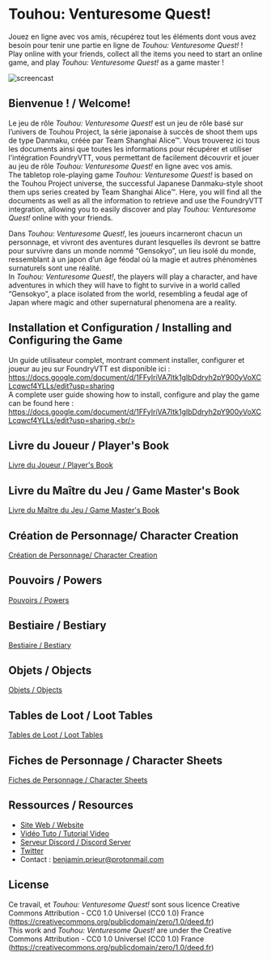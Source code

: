 # Touhou: Venturesome Quest!

Jouez en ligne avec vos amis, récupérez tout les éléments dont vous avez besoin pour tenir une partie en ligne de *Touhou: Venturesome Quest!* !<br/>
Play online with your friends, collect all the items you need to start an online game, and play *Touhou: Venturesome Quest!* as a game master !

![screencast](./resources/TouhouVQ_welcomegif.gif "Welcome to Touhou: Venturesome Quest!")


## Bienvenue ! / Welcome!
Le jeu de rôle *Touhou: Venturesome Quest!* est un jeu de rôle basé sur l’univers de Touhou Project, la série japonaise à succès de shoot them ups de type Danmaku, créée par Team Shanghai Alice™. Vous trouverez ici tous les documents ainsi que toutes les informations pour récupérer et utiliser l'intégration FoundryVTT, vous permettant de facilement découvrir et jouer au jeu de rôle *Touhou: Venturesome Quest!* en ligne avec vos amis.<br/>
The tabletop role-playing game *Touhou: Venturesome Quest!* is based on the Touhou Project universe, the successful Japanese Danmaku-style shoot them ups series created by Team Shanghai Alice™. Here, you will find all the documents as well as all the information to retrieve and use the FoundryVTT integration, allowing you to easily discover and play *Touhou: Venturesome Quest!* online with your friends.<br/>

Dans *Touhou: Venturesome Quest!*, les joueurs incarneront chacun un personnage, et vivront des aventures durant lesquelles ils devront se battre pour survivre dans un monde nommé “Gensokyo”, un lieu isolé du monde, ressemblant à un japon d’un âge féodal où la magie et autres phénomènes surnaturels sont une réalité.<br/>
In *Touhou: Venturesome Quest!*, the players will play a character, and have adventures in which they will have to fight to survive in a world called “Gensokyo”, a place isolated from the world, resembling a feudal age of Japan where magic and other supernatural phenomena are a reality.<br/>


## Installation et Configuration / Installing and Configuring the Game

Un guide utilisateur complet, montrant comment installer, configurer et joueur au jeu sur FoundryVTT est disponible ici : https://docs.google.com/document/d/1FFyIriVA7ltk1gIbDdryh2pY900yVoXCLcqwcf4YLLs/edit?usp=sharing<br/>
A complete user guide showing how to install, configure and play the game can be found here : https://docs.google.com/document/d/1FFyIriVA7ltk1gIbDdryh2pY900yVoXCLcqwcf4YLLs/edit?usp=sharing.<br/>


## Livre du Joueur / Player's Book

[Livre du Joueur / Player's Book](https://docs.google.com/document/d/1mtkBu4KPTtJsfVHjHr829w7ACrdKeMKq-mBVRk3OUkU/edit?usp=sharing)<br/>


## Livre du Maître du Jeu / Game Master's Book

[Livre du Maître du Jeu / Game Master's Book](https://docs.google.com/document/d/1zq8otlEsfTLj6H6WnXZ0FQKJmSf7tNzDOv7RvDKLBm8/edit?usp=sharing)<br/>


## Création de Personnage/ Character Creation

[Création de Personnage/ Character Creation](https://docs.google.com/document/d/1aiV1o1PzEKtbhGfCqtK3zJa-5vWberrSFBPmSQ4Xav0/edit?usp=sharing)<br/>


## Pouvoirs / Powers

[Pouvoirs / Powers](https://docs.google.com/document/d/13G9T6yuqQnY-EPU92w2L7ZeOl6ef3hztIp2yGj9z798/edit?usp=sharing)<br/>


## Bestiaire / Bestiary

[Bestiaire / Bestiary](https://docs.google.com/document/d/1I1K6kapy0o5GjCl-NRYcoSurZ4qv-Qk63C7pnmqM-yY/edit?usp=sharing)<br/>


## Objets / Objects

[Objets / Objects](https://docs.google.com/document/d/1s_5T25zJAzuSoKPXZRD61e8WrfCFnR-hjymeTUxn7_Y/edit?usp=sharing)<br/>


## Tables de Loot / Loot Tables

[Tables de Loot / Loot Tables](https://docs.google.com/document/d/1UkQCK11Fi-L7LwmS-9FGsCBY4cLL4nvPmBjXB4xp2l4/edit?usp=sharing)<br/>


## Fiches de Personnage / Character Sheets

[Fiches de Personnage / Character Sheets](https://docs.google.com/document/d/1jMtAYNsMh_w0y7fviUMZLSqaAK7yggyQGF6PKQCCS_w/edit?usp=sharing)<br/>


## Ressources / Resources

* [Site Web / Website](https://touhoujdr.fr/)
* [Vidéo Tuto / Tutorial Video](https://www.youtube.com/watch?v=lcgOQlbLTHs&ab_channel=Touhou%3AVenturesomeQuest%21)
* [Serveur Discord / Discord Server](https://discord.gg/rkjcsY5fXM)
* [Twitter](https://twitter.com/JdrTouhou)
* Contact : benjamin.prieur@protonmail.com


## License

Ce travail, et *Touhou: Venturesome Quest!* sont sous licence Creative Commons Attribution - CC0 1.0 Universel (CC0 1.0) France (https://creativecommons.org/publicdomain/zero/1.0/deed.fr)<br/>
This work and *Touhou: Venturesome Quest!* are under the Creative Commons Attribution - CC0 1.0 Universel (CC0 1.0) France (https://creativecommons.org/publicdomain/zero/1.0/deed.fr)